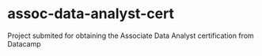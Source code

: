 # assoc-data-analyst-cert
Project submited for obtaining the Associate Data Analyst certification from Datacamp
